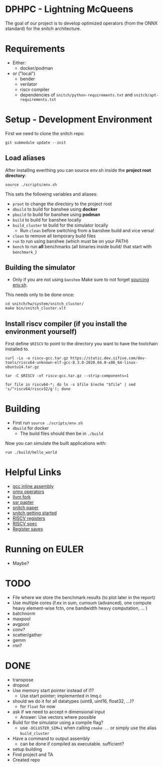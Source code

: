 
# DPHPC - Lightning McQueens

The goal of our project is to develop optimized operators (from the ONNX standard) for the snitch architecture.

# Requirements
* Either:
    * docker/podman
* or ("local")
    * bender
    * verilator
    * riscv compiler
    * dependencies of `snitch/python-requirements.txt` and `snitch/apt-requirements.txt`

# Setup - Development Environment

First we need to clone the snitch repo:
```
git submodule update --init
```

## Load aliases
After installing everthing you can source env.sh inside the **project root directory**: 
```
source ./scripts/env.sh
```

This sets the following variables and aliases:
* `proot` to change the directory to the project root
* `dbuild` to build for banshee using **docker**
* `pbuild` to build for banshee using **podman**
* `build` to build for banshee locally
* `build_cluster` to build for the simulator locally
    * Run `clean` before switching from a banshee build and vice versa!
* `clean` to remove all temporary build files
* `run` to run using banshee (which must be on your *PATH*)
* `bench` to run **all** benchmarks (all binaries inside build/ that start with `benchmark_`)

## Building the simulator
 * Only if you are not using `banshee`
Make sure to not forget [sourcing env.sh](#load-aliases).

This needs only to be done once:

```
cd snitch/hw/system/snitch_cluster/
make bin/snitch_cluster.vlt
```

## Install riscv compiler (if you install the environment yourself)

First define `$RISCV` to point to the directory you want to have the toolchain installed to.

```
curl -Ls -o riscv-gcc.tar.gz https://static.dev.sifive.com/dev-tools/riscv64-unknown-elf-gcc-8.3.0-2020.04.0-x86_64-linux-ubuntu14.tar.gz

tar -C $RISCV -xf riscv-gcc.tar.gz --strip-components=1

for file in riscv64-*; do ln -s $file $(echo "$file" | sed 's/^riscv64/riscv32/g'); done
```

# Building
* First run `source ./scripts/env.sh`
* `dbuild` for docker
    * The build files should then be in `./build`

Now you can simulate the built applications with:
```
run ./build/hello_world
```

# Helpful Links
* [gcc inline assembly](https://www.felixcloutier.com/documents/gcc-asm.html)
* [onnx operators](https://github.com/onnx/onnx/blob/main/docs/Operators.md#aionnx-default)
* [llvm fork](https://github.com/pulp-platform/llvm-project#ssr)
* [ssr papter](https://arxiv.org/pdf/1911.08356.pdf)
* [snitch paper](https://arxiv.org/pdf/2002.10143.pdf )
* [snitch getting started](https://pulp-platform.github.io/snitch/ug/getting_started/)
* [RISCV registers](https://en.wikichip.org/wiki/risc-v/registers)
* [RISCV spec](https://github.com/riscv/riscv-isa-manual/releases/download/Ratified-IMAFDQC/riscv-spec-20191213.pdf)
* [Register saves](https://web.eecs.utk.edu/~smarz1/courses/ece356/notes/assembly/)


# Running on EULER
* Maybe?

# TODO
* File where we store the benchmark results (to plot later in the report)
* Use multiple cores (f.ex in sum, cumsum (advanced), one compute heavy element-wise fctn, one bandwidth heavy computation, ... )
* batchnorm
* maxpool
* avgpool
* conv?
* scatter/gather
* gemm
* rnn?

# DONE
* transpose
* dropout
* Use memory start pointer instead of l1?
    * Use start pointer; implemented in lmq.c
* should we do it for all datatypes (uint8, uint16, float32, ...)?
    * for `float` for now
* ask if we need to accept n dimensional input
    * Answer: Use vectors where possible
* Build for the simulator using a compile flag?
    * use `-DCLUSTER_SIM=1` when calling `cmake ..` or simply use the alias `build_cluster`
* Have a command to output assembly
    * can be done if compiled as executable. sufficient?
* setup building
* Find project and TA
* Created repo
